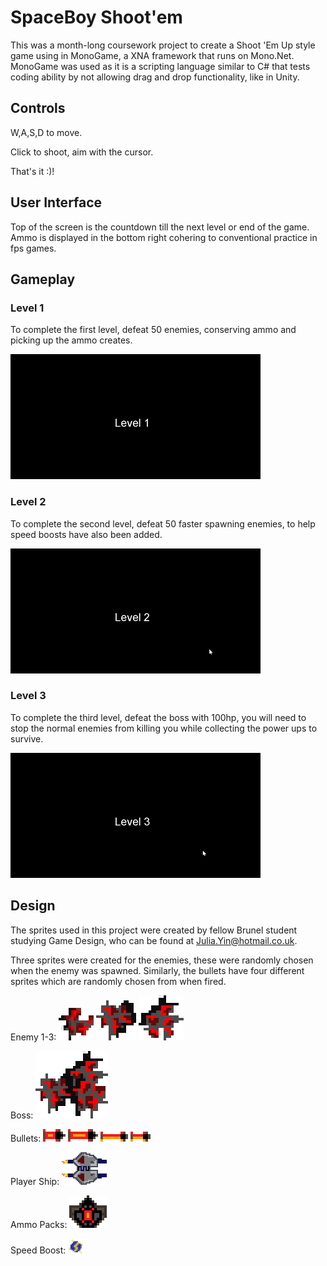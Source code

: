 # SpaceBoy Shoot'em

This was a month-long coursework project to create a Shoot 'Em Up style game using in MonoGame, a XNA framework that runs on Mono.Net. MonoGame was used as it is a scripting language similar to C# that tests coding ability by not allowing drag and drop functionality, like in Unity.

## Controls 

W,A,S,D to move.

Click to shoot, aim with the cursor.

That's it :)!

## User Interface

Top of the screen is the countdown till the next level or end of the game.
Ammo is displayed in the bottom right cohering to conventional practice in fps games.

## Gameplay

### Level 1

To complete the first level, defeat 50 enemies, conserving ammo and picking up the ammo creates.

![](Images/Level1.gif)

### Level 2

To complete the second level, defeat 50 faster spawning enemies, to help speed boosts have also been added.

![](Images/Level2.gif)

### Level 3

To complete the third level, defeat the boss with 100hp, you will need to stop the normal enemies from killing you while collecting the power ups to survive.

![](Images/Level3.gif)

## Design

The sprites used in this project were created by fellow Brunel student studying Game Design, who can be found at Julia.Yin@hotmail.co.uk.

Three sprites were created for the enemies, these were randomly chosen when the enemy was spawned.
Similarly, the bullets have four different sprites which are randomly chosen from when fired.

Enemy 1-3:
![](Images/enemy_1_3.png) ![](Images/enemy_2_3.png) ![](Images/enemy_3_3.png)

Boss:
![](Images/boss_enemy_3.png)

Bullets:
![](Images/different_bullets1_3.png) ![](Images/different_bullets2_3.png) ![](Images/different_bullets3_3.png) ![](Images/different_bullets4_3.png)

Player Ship:
![](Images/main_ship_2.png)

Ammo Packs:
![](Images/ammo_pack_3.png)

Speed Boost:
![](Images/speed_boost.png)
